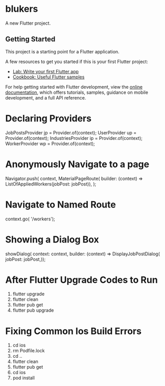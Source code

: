 # blukers

A new Flutter project.

## Getting Started

This project is a starting point for a Flutter application.

A few resources to get you started if this is your first Flutter project:

- [Lab: Write your first Flutter app](https://docs.flutter.dev/get-started/codelab)
- [Cookbook: Useful Flutter samples](https://docs.flutter.dev/cookbook)

For help getting started with Flutter development, view the
[online documentation](https://docs.flutter.dev/), which offers tutorials,
samples, guidance on mobile development, and a full API reference.

# Declaring Providers
JobPostsProvider jp = Provider.of<JobPostsProvider>(context);
UserProvider up = Provider.of<UserProvider>(context);
IndustriesProvider ip = Provider.of<IndustriesProvider>(context);
WorkerProvider wp = Provider.of<WorkerProvider>(context);

# Anonymously Navigate to a page
Navigator.push(
context,
MaterialPageRoute(
    builder: (context) =>
        ListOfAppliedWorkers(jobPost: jobPost)),
);

# Navigate to Named Route
context.go( '/workers');

# Showing a Dialog Box
showDialog(
    context: context,
    builder: (context) => DisplayJobPostDialog(
          jobPost: jobPost,));

# After Flutter Upgrade Codes to Run
1. flutter upgrade
2. flutter clean
3. flutter pub get
4. flutter pub upgrade


# Fixing Common Ios Build Errors
1. cd ios
2. rm Podfile.lock
3. cd ..
4. flutter clean
5. flutter pub get
6. cd ios
7. pod install

